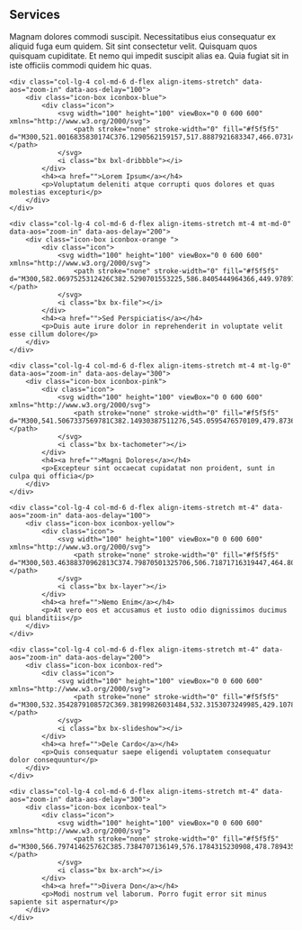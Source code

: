 <div class="section-title">
    <h2>Services</h2>
    <p>Magnam dolores commodi suscipit. Necessitatibus eius consequatur ex aliquid fuga eum quidem. Sit sint consectetur velit. Quisquam quos quisquam cupiditate. Et nemo qui impedit suscipit alias ea. Quia fugiat sit in iste officiis commodi quidem hic quas.</p>
</div>

<div class="row">

    <div class="col-lg-4 col-md-6 d-flex align-items-stretch" data-aos="zoom-in" data-aos-delay="100">
        <div class="icon-box iconbox-blue">
            <div class="icon">
                <svg width="100" height="100" viewBox="0 0 600 600" xmlns="http://www.w3.org/2000/svg">
                    <path stroke="none" stroke-width="0" fill="#f5f5f5" d="M300,521.0016835830174C376.1290562159157,517.8887921683347,466.0731472004068,529.7835943286574,510.70327084640275,468.03025145048787C554.3714126377745,407.6079735673963,508.03601936045806,328.9844924480964,491.2728898941984,256.3432110539036C474.5976632858925,184.082847569629,479.9380746630129,96.60480741107993,416.23090153303,58.64404602377083C348.86323505073057,18.502131276798302,261.93793281208167,40.57373210992963,193.5410806939664,78.93577620505333C130.42746243093433,114.334589627462,98.30271207620316,179.96522072025542,76.75703585869454,249.04625023123273C51.97151888228291,328.5150500222984,13.704378332031375,421.85034740162234,66.52175969318436,486.19268352777647C119.04800174914682,550.1803526380478,217.28368757567262,524.383925680826,300,521.0016835830174"></path>
                </svg>
                <i class="bx bxl-dribbble"></i>
            </div>
            <h4><a href="">Lorem Ipsum</a></h4>
            <p>Voluptatum deleniti atque corrupti quos dolores et quas molestias excepturi</p>
        </div>
    </div>

    <div class="col-lg-4 col-md-6 d-flex align-items-stretch mt-4 mt-md-0" data-aos="zoom-in" data-aos-delay="200">
        <div class="icon-box iconbox-orange ">
            <div class="icon">
                <svg width="100" height="100" viewBox="0 0 600 600" xmlns="http://www.w3.org/2000/svg">
                    <path stroke="none" stroke-width="0" fill="#f5f5f5" d="M300,582.0697525312426C382.5290701553225,586.8405444964366,449.9789794690241,525.3245884688669,502.5850820975895,461.55621195738473C556.606425686781,396.0723002908107,615.8543463187945,314.28637112970534,586.6730223649479,234.56875336149918C558.9533121215079,158.8439757836574,454.9685369536778,164.00468322053177,381.49747125262974,130.76875717737553C312.15926192815925,99.40240125094834,248.97055460311594,18.661163978235184,179.8680185752513,50.54337015887873C110.5421016452524,82.52863877960104,119.82277516462835,180.83849132639028,109.12597500060166,256.43424936330496C100.08760227029461,320.3096726198365,92.17705696193138,384.0621239912766,124.79988738764834,439.7174275375508C164.83382741302287,508.01625554203684,220.96474134820875,577.5009287672846,300,582.0697525312426"></path>
                </svg>
                <i class="bx bx-file"></i>
            </div>
            <h4><a href="">Sed Perspiciatis</a></h4>
            <p>Duis aute irure dolor in reprehenderit in voluptate velit esse cillum dolore</p>
        </div>
    </div>

    <div class="col-lg-4 col-md-6 d-flex align-items-stretch mt-4 mt-lg-0" data-aos="zoom-in" data-aos-delay="300">
        <div class="icon-box iconbox-pink">
            <div class="icon">
                <svg width="100" height="100" viewBox="0 0 600 600" xmlns="http://www.w3.org/2000/svg">
                    <path stroke="none" stroke-width="0" fill="#f5f5f5" d="M300,541.5067337569781C382.14930387511276,545.0595476570109,479.8736841581634,548.3450877840088,526.4010558755058,480.5488172755941C571.5218469581645,414.80211281144784,517.5187510058486,332.0715597781072,496.52539010469104,255.14436215662573C477.37192572678356,184.95920475031193,473.57363656557914,105.61284051026155,413.0603344069578,65.22779650032875C343.27470386102294,18.654635553484475,251.2091493199835,5.337323636656869,175.0934190732945,40.62881213300186C97.87086631185822,76.43348514350839,51.98124368387456,156.15599469081315,36.44837278890362,239.84606092416172C21.716077023791087,319.22268207091537,43.775223500013084,401.1760424656574,96.891909868211,461.97329694683043C147.22146801428983,519.5804099606455,223.5754009179313,538.201503339737,300,541.5067337569781"></path>
                </svg>
                <i class="bx bx-tachometer"></i>
            </div>
            <h4><a href="">Magni Dolores</a></h4>
            <p>Excepteur sint occaecat cupidatat non proident, sunt in culpa qui officia</p>
        </div>
    </div>

    <div class="col-lg-4 col-md-6 d-flex align-items-stretch mt-4" data-aos="zoom-in" data-aos-delay="100">
        <div class="icon-box iconbox-yellow">
            <div class="icon">
                <svg width="100" height="100" viewBox="0 0 600 600" xmlns="http://www.w3.org/2000/svg">
                    <path stroke="none" stroke-width="0" fill="#f5f5f5" d="M300,503.46388370962813C374.79870501325706,506.71871716319447,464.8034551963731,527.1746412648533,510.4981551193396,467.86667711651364C555.9287308511215,408.9015244558933,512.6030010748507,327.5744911775523,490.211057578863,256.5855673507754C471.097692560561,195.9906835881958,447.69079081568157,138.11976852964426,395.19560036434837,102.3242989838813C329.3053358748298,57.3949838291264,248.02791733380457,8.279543830951368,175.87071277845988,42.242879143198664C103.41431057327972,76.34704239035025,93.79494320519305,170.9812938413882,81.28167332365135,250.07896920659033C70.17666984294237,320.27484674793965,64.84698225790005,396.69656628748305,111.28512138212992,450.4950937839243C156.20124167950087,502.5303643271138,231.32542653798444,500.4755392045468,300,503.46388370962813"></path>
                </svg>
                <i class="bx bx-layer"></i>
            </div>
            <h4><a href="">Nemo Enim</a></h4>
            <p>At vero eos et accusamus et iusto odio dignissimos ducimus qui blanditiis</p>
        </div>
    </div>

    <div class="col-lg-4 col-md-6 d-flex align-items-stretch mt-4" data-aos="zoom-in" data-aos-delay="200">
        <div class="icon-box iconbox-red">
            <div class="icon">
                <svg width="100" height="100" viewBox="0 0 600 600" xmlns="http://www.w3.org/2000/svg">
                    <path stroke="none" stroke-width="0" fill="#f5f5f5" d="M300,532.3542879108572C369.38199826031484,532.3153073249985,429.10787420159085,491.63046689027357,474.5244479745417,439.17860296908856C522.8885846962883,383.3225815378663,569.1668002868075,314.3205725914397,550.7432151929288,242.7694973846089C532.6665558377875,172.5657663291529,456.2379748765914,142.6223662098291,390.3689995646985,112.34683881706744C326.66090330228417,83.06452184765237,258.84405631176094,53.51806209861945,193.32584062364296,78.48882559362697C121.61183558270385,105.82097193414197,62.805066853699245,167.19869350419734,48.57481801355237,242.6138429142374C34.843463184063346,315.3850353017275,76.69343916112496,383.4422959591041,125.22947124332185,439.3748458443577C170.7312796277747,491.8107796887764,230.57421082200815,532.3932930995766,300,532.3542879108572"></path>
                </svg>
                <i class="bx bx-slideshow"></i>
            </div>
            <h4><a href="">Dele Cardo</a></h4>
            <p>Quis consequatur saepe eligendi voluptatem consequatur dolor consequuntur</p>
        </div>
    </div>

    <div class="col-lg-4 col-md-6 d-flex align-items-stretch mt-4" data-aos="zoom-in" data-aos-delay="300">
        <div class="icon-box iconbox-teal">
            <div class="icon">
                <svg width="100" height="100" viewBox="0 0 600 600" xmlns="http://www.w3.org/2000/svg">
                    <path stroke="none" stroke-width="0" fill="#f5f5f5" d="M300,566.797414625762C385.7384707136149,576.1784315230908,478.7894351017131,552.8928747891023,531.9192734346935,484.94944893311C584.6109503024035,417.5663521118492,582.489472248146,322.67544863468447,553.9536738515405,242.03673114598146C529.1557734026468,171.96086150256528,465.24506316201064,127.66468636344209,395.9583748389544,100.7403814666027C334.2173773831606,76.7482773500951,269.4350130405921,84.62216499799875,207.1952322260088,107.2889140133804C132.92018162631612,134.33871894543012,41.79353780512637,160.00259165414826,22.644507872594943,236.69541883565114C3.319112789854554,314.0945973066697,72.72355303640163,379.243833228382,124.04198916343866,440.3218312028393C172.9286146004772,498.5055451809895,224.45579914871206,558.5317968840102,300,566.797414625762"></path>
                </svg>
                <i class="bx bx-arch"></i>
            </div>
            <h4><a href="">Divera Don</a></h4>
            <p>Modi nostrum vel laborum. Porro fugit error sit minus sapiente sit aspernatur</p>
        </div>
    </div>

</div>
